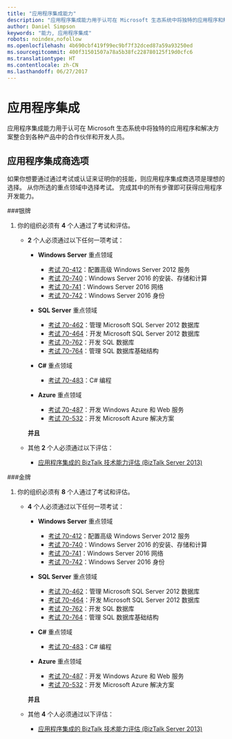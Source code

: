 ```yaml
---
title: "应用程序集成能力"
description: "应用程序集成能力用于认可在 Microsoft 生态系统中将独特的应用程序和解决方案整合到各种产品中的合作伙伴和开发人员。"
author: Daniel Simpson
keywords: "能力, 应用程序集成"
robots: noindex,nofollow
ms.openlocfilehash: 4b690cbf419f99ec9bf7f32dced87a59a93250ed
ms.sourcegitcommit: 400f31501507a78a5b38fc228780125f19d0cfc6
ms.translationtype: HT
ms.contentlocale: zh-CN
ms.lasthandoff: 06/27/2017
---
```

# <a name="application-integration"></a>应用程序集成 
应用程序集成能力用于认可在 Microsoft 生态系统中将独特的应用程序和解决方案整合到各种产品中的合作伙伴和开发人员。 

## <a name="application-integrator-option"></a>应用程序集成商选项

如果你想要通过通过考试或认证来证明你的技能，则应用程序集成商选项是理想的选择。 从你所选的重点领域中选择考试。 完成其中的所有步骤即可获得应用程序开发能力。

###<a name="silver"></a>银牌
1. 你的组织必须有 **4** 个人通过了考试和评估。

    - **2** 个人必须通过以下任何一项考试：

        - **Windows Server** 重点领域
            - [考试 70-412](https://www.microsoft.com/en-us/learning/exam-70-412.aspx)：配置高级 Windows Server 2012 服务
            - [考试 70-740](https://www.microsoft.com/en-us/learning/exam-70-740.aspx)：Windows Server 2016 的安装、存储和计算
            - [考试 70-741](https://www.microsoft.com/en-us/learning/exam-70-741.aspx)：Windows Server 2016 网络
            - [考试 70-742](https://www.microsoft.com/en-us/learning/exam-70-742.aspx)：Windows Server 2016 身份

        - **SQL Server** 重点领域

            - [考试 70-462](https://www.microsoft.com/en-us/learning/exam-70-462.aspx)：管理 Microsoft SQL Server 2012 数据库
            - [考试 70-464](https://www.microsoft.com/en-us/learning/exam-70-464.aspx)：开发 Microsoft SQL Server 2012 数据库
            - [考试 70-762](https://www.microsoft.com/en-us/learning/exam-70-762.aspx)：开发 SQL 数据库
            - [考试 70-764](https://www.microsoft.com/en-us/learning/exam-70-764.aspx)：管理 SQL 数据库基础结构

        - **C#** 重点领域 

            - [考试 70-483](https://www.microsoft.com/en-us/learning/exam-70-483.aspx)：C# 编程

        - **Azure** 重点领域

            - [考试 70-487](https://www.microsoft.com/en-us/learning/exam-70-487.aspx)：开发 Windows Azure 和 Web 服务
            - [考试 70-532](https://www.microsoft.com/en-us/learning/exam-70-532.aspx)：开发 Microsoft Azure 解决方案

        **并且**

    - 其他 **2** 个人必须通过以下评估：

        - [应用程序集成的 BizTalk 技术能力评估 (BizTalk Server 2013)](https://partneruniversity.microsoft.com/?whr=uri:MicrosoftAccount&courseId=12286&scoId=Id3XwITSB_2805299993)

###<a name="gold"></a>金牌
1. 你的组织必须有 **8** 个人通过了考试和评估。

    - **4** 个人必须通过以下任何一项考试：

        - **Windows Server** 重点领域

            - [考试 70-412](https://www.microsoft.com/en-us/learning/exam-70-412.aspx)：配置高级 Windows Server 2012 服务
            - [考试 70-740](https://www.microsoft.com/en-us/learning/exam-70-740.aspx)：Windows Server 2016 的安装、存储和计算
            - [考试 70-741](https://www.microsoft.com/en-us/learning/exam-70-741.aspx)：Windows Server 2016 网络
            - [考试 70-742](https://www.microsoft.com/en-us/learning/exam-70-742.aspx)：Windows Server 2016 身份

        - **SQL Server** 重点领域

            - [考试 70-462](https://www.microsoft.com/en-us/learning/exam-70-462.aspx)：管理 Microsoft SQL Server 2012 数据库
            - [考试 70-464](https://www.microsoft.com/en-us/learning/exam-70-464.aspx)：开发 Microsoft SQL Server 2012 数据库
            - [考试 70-762](https://www.microsoft.com/en-us/learning/exam-70-762.aspx)：开发 SQL 数据库
            - [考试 70-764](https://www.microsoft.com/en-us/learning/exam-70-764.aspx)：管理 SQL 数据库基础结构

        - **C#** 重点领域 

            - [考试 70-483](https://www.microsoft.com/en-us/learning/exam-70-483.aspx)：C# 编程

        - **Azure** 重点领域

            - [考试 70-487](https://www.microsoft.com/en-us/learning/exam-70-487.aspx)：开发 Windows Azure 和 Web 服务
            - [考试 70-532](https://www.microsoft.com/en-us/learning/exam-70-532.aspx)：开发 Microsoft Azure 解决方案

        **并且**

    - 其他 **4** 个人必须通过以下评估：

        - [应用程序集成的 BizTalk 技术能力评估 (BizTalk Server 2013)](https://partneruniversity.microsoft.com/?whr=uri:MicrosoftAccount&courseId=12286&scoId=Id3XwITSB_2805299993)

